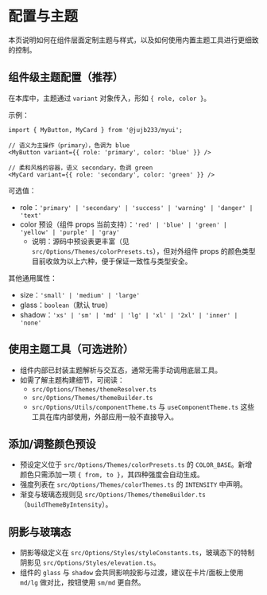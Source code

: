 
# 配置与主题

本页说明如何在组件层面定制主题与样式，以及如何使用内置主题工具进行更细致的控制。

## 组件级主题配置（推荐）

在本库中，主题通过 `variant` 对象传入，形如 `{ role, color }`。

示例：

```tsx
import { MyButton, MyCard } from '@jujb233/myui';

// 语义为主操作（primary），色调为 blue
<MyButton variant={{ role: 'primary', color: 'blue' }} />

// 柔和风格的容器，语义 secondary，色调 green
<MyCard variant={{ role: 'secondary', color: 'green' }} />
```

可选值：

- role：`'primary' | 'secondary' | 'success' | 'warning' | 'danger' | 'text'`
- color 预设（组件 props 当前支持）：`'red' | 'blue' | 'green' | 'yellow' | 'purple' | 'gray'`
  - 说明：源码中预设表更丰富（见 `src/Options/Themes/colorPresets.ts`），但对外组件 props 的颜色类型目前收敛为以上六种，便于保证一致性与类型安全。

其他通用属性：

- size：`'small' | 'medium' | 'large'`
- glass：`boolean`（默认 true）
- shadow：`'xs' | 'sm' | 'md' | 'lg' | 'xl' | '2xl' | 'inner' | 'none'`

## 使用主题工具（可选进阶）

- 组件内部已封装主题解析与交互态，通常无需手动调用底层工具。
- 如需了解主题构建细节，可阅读：
  - `src/Options/Themes/themeResolver.ts`
  - `src/Options/Themes/themeBuilder.ts`
  - `src/Options/Utils/componentTheme.ts` 与 `useComponentTheme.ts`
 这些工具在库内部使用，外部应用一般不直接导入。

## 添加/调整颜色预设

- 预设定义位于 `src/Options/Themes/colorPresets.ts` 的 `COLOR_BASE`。新增颜色只需添加一项 `{ from, to }`，其四种强度会自动生成。
- 强度列表在 `src/Options/Themes/colorThemes.ts` 的 `INTENSITY` 中声明。
- 渐变与玻璃态规则见 `src/Options/Themes/themeBuilder.ts`（`buildThemeByIntensity`）。

## 阴影与玻璃态

- 阴影等级定义在 `src/Options/Styles/styleConstants.ts`，玻璃态下的特制阴影见 `src/Options/Styles/elevation.ts`。
- 组件的 `glass` 与 `shadow` 会共同影响投影与过渡，建议在卡片/面板上使用 `md/lg` 做对比，按钮使用 `sm/md` 更自然。
